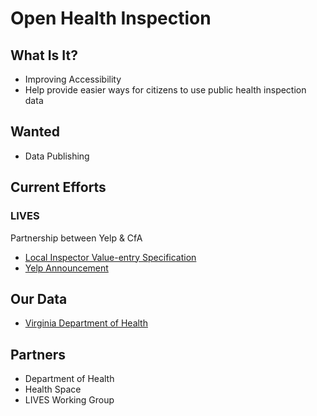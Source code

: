 # Open Health Inspection

## What Is It?

* Improving Accessibility
* Help provide easier ways for citizens to use public health inspection data

## Wanted

* Data Publishing

## Current Efforts

### LIVES

Partnership between Yelp & CfA

* [Local Inspector Value-entry Specification](http://foodinspectiondata.us/)
* [Yelp Announcement](http://officialblog.yelp.com/2013/01/introducing-lives.html)

## Our Data

* [Virginia Department of Health](http://www.vdh.virginia.gov/LHD/index.htm)

## Partners

* Department of Health
* Health Space
* LIVES Working Group
